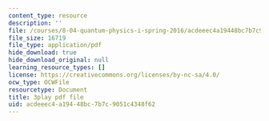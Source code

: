 ```yaml
---
content_type: resource
description: ''
file: /courses/8-04-quantum-physics-i-spring-2016/acdeeec4a19448bc7b7c9051c4348f62_sWmY5KME7oo.pdf
file_size: 16719
file_type: application/pdf
hide_download: true
hide_download_original: null
learning_resource_types: []
license: https://creativecommons.org/licenses/by-nc-sa/4.0/
ocw_type: OCWFile
resourcetype: Document
title: 3play pdf file
uid: acdeeec4-a194-48bc-7b7c-9051c4348f62
---
```

